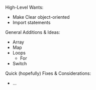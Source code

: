 High-Level Wants:
- Make Clear object-oriented
- Import statements

General Additions & Ideas:
- Array
- Map
- Loops
  - For
- Switch

Quick (hopefully) Fixes & Considerations:
- ...